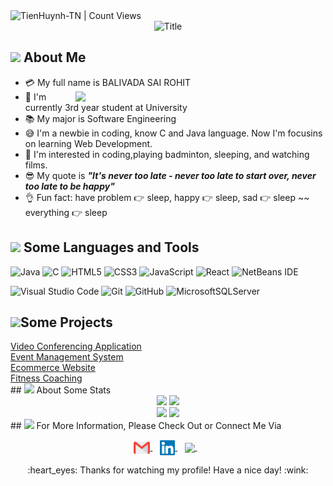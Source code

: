 <!-- <img alt="GitHub followers" src="https://img.shields.io/github/followers/bsairohit?style=social"> &nbsp;&nbsp; <img alt="GitHub User's stars" src="https://img.shields.io/github/stars/bsairohit?style=social"> &nbsp;&nbsp;  -->
<img alt="TienHuynh-TN | Count Views" src="https://enemo786q3svfle.m.pipedream.net" />

<div align="center">
  <img src="https://readme-typing-svg.herokuapp.com?font=Architects+Daughter&color=%2338C2FF&size=50&center=true&vCenter=true&height=60&width=600&lines=Hey!!!;I'm+Balivada+Sai+Rohit;!!!;Welcome+to+my+profile!" alt="Title"></img>
</div>


## <img src="https://cdn.dribbble.com/users/330915/screenshots/3587000/10_coding_dribbble.gif" width="50px"></img>  About Me

- :credit_card: My full name is BALIVADA SAI ROHIT <img src="https://raw.githubusercontent.com/abhisheknaiidu/abhisheknaiidu/master/code.gif" width="400px" align="right"/>
- :school: I'm currently 3rd year student at  University
- :books: My major is Software Engineering
- :sweat_smile: I'm a newbie in coding, know C and Java language. Now I'm focusins on learning Web Development.
- :monocle_face: I'm interested in coding,playing badminton, sleeping, and watching films.
- :sunglasses: My quote is ***"It's never too late - never too late to start over, never too late to be happy"***
- :ok_hand: Fun fact: have problem :point_right: sleep, happy :point_right: sleep, sad :point_right: sleep ~~ everything :point_right: sleep

## <img src="https://media2.giphy.com/media/QssGEmpkyEOhBCb7e1/giphy.gif?cid=ecf05e47a0n3gi1bfqntqmob8g9aid1oyj2wr3ds3mg700bl&rid=giphy.gif" width="50px"> Some Languages and Tools
![Java](https://img.shields.io/badge/java-%23ED8B00.svg?style=for-the-badge&logo=java&logoColor=white) ![C](https://img.shields.io/badge/c-%2300599C.svg?style=for-the-badge&logo=c&logoColor=white) ![HTML5](https://img.shields.io/badge/html5-%23E34F26.svg?style=for-the-badge&logo=html5&logoColor=white) ![CSS3](https://img.shields.io/badge/css3-%231572B6.svg?style=for-the-badge&logo=css3&logoColor=white) ![JavaScript](https://img.shields.io/badge/javascript-%23323330.svg?style=for-the-badge&logo=javascript&logoColor=%23F7DF1E) ![React](https://img.shields.io/badge/markdown-%23000000.svg?style=for-the-badge&logo=react&logoColor=white) ![NetBeans IDE](https://img.shields.io/badge/NetBeansIDE-1B6AC6.svg?style=for-the-badge&logo=apache-netbeans-ide&logoColor=white)

![Visual Studio Code](https://img.shields.io/badge/Visual%20Studio%20Code-0078d7.svg?style=for-the-badge&logo=visual-studio-code&logoColor=white) ![Git](https://img.shields.io/badge/git-%23F05033.svg?style=for-the-badge&logo=git&logoColor=white) ![GitHub](https://img.shields.io/badge/github-%23121011.svg?style=for-the-badge&logo=github&logoColor=white) ![MicrosoftSQLServer](https://img.shields.io/badge/Microsoft%20SQL%20Sever-CC2927?style=for-the-badge&logo=microsoft%20sql%20server&logoColor=white)
## <img src="https://media2.giphy.com/media/QssGEmpkyEOhBCb7e1/giphy.gif?cid=ecf05e47a0n3gi1bfqntqmob8g9aid1oyj2wr3ds3mg700bl&rid=giphy.gif" width="50px">Some Projects
 <div align="centre">
  <a href="https://video-call-meta.web.app/">Video Conferencing Application</a><br>
  <a href="https://right-events.herokuapp.com/">Event Management System</a><br> 
<a href="https://nimble-project.netlify.app/home/one">Ecommerce Website</a><br>
<a href="https://sportsrohit.herokuapp.com/">Fitness Coaching</a><br>
  </div>
## <img src="https://media0.giphy.com/media/cNZqrH5IzOG0xrlWks/giphy.gif?cid=ecf05e47map255q427en9uprqc1sb0unjq5k4fnqg5pmhhs4&rid=giphy.gif&ct=s" width="50px"> About Some Stats
<div align="center">
<img height="150em" src="https://github-readme-stats.vercel.app/api/top-langs/?username=bsairohit&layout=compact&show_icon=true&theme=algolia" />
<img height="150em" src="https://github-readme-stats.vercel.app/api/?username=bsairohit&layout=compact&show_icon=true&theme=algolia"/>
</div>
<div align="center">
  <img src="http://github-readme-streak-stats.herokuapp.com?user=bsairohit&theme=algolia&background=0d1117&hide_border=true" />
  <img src="https://activity-graph.herokuapp.com/graph?username=bsairohit&theme=react-dark"/>
</div>
## <img src='https://raw.githubusercontent.com/ShahriarShafin/ShahriarShafin/main/Assets/handshake.gif' width="80px"> For More Information, Please Check Out or Connect Me Via
<p align="center">
  <a href="mailto:bsairohit20@gmail.com" >
    <img align="center" alt="TienHuynh-TN | Gmail" width="26px" src="https://github.com/SatYu26/SatYu26/blob/master/Assets/Gmail.svg" />
  </a> &nbsp;&nbsp;
 
  <a href="www.linkedin.com/in/balivadasairohit" target="_blank">
    <img align="center" alt="TienHuynh-TN | Linkedin" width="24px" src="https://github.com/SatYu26/SatYu26/blob/master/Assets/Linkedin.svg" />
  </a> &nbsp;&nbsp;
 
 
  <a href="https://profile-summary-for-github.herokuapp.com/user/bsairohit" target="_blank">
    <img align="center"  width="26px" src="https://upload.wikimedia.org/wikipedia/commons/thumb/a/ae/Github-desktop-logo-symbol.svg/1024px-Github-desktop-logo-symbol.svg.png" />
  </a> &nbsp;&nbsp;
<p>

<div align="center">
  :heart_eyes: Thanks for watching my profile! Have a nice day! :wink: <br/>
</div>
